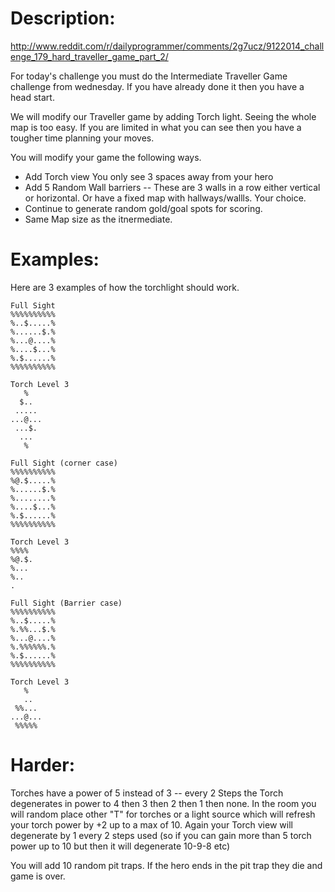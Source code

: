 # Description:

http://www.reddit.com/r/dailyprogrammer/comments/2g7ucz/9122014_challenge_179_hard_traveller_game_part_2/

For today's challenge you must do the Intermediate Traveller Game challenge from wednesday. If you have already done it then you have a head start.

We will modify our Traveller game by adding Torch light. Seeing the whole map is too easy. If you are limited in what you can see then you have a tougher time planning your moves.

You will modify your game the following ways.

+ Add Torch view You only see 3 spaces away from your hero
+ Add 5 Random Wall barriers -- These are 3 walls in a row either vertical or horizontal. Or have a fixed map with hallways/wallls. Your choice.
+ Continue to generate random gold/goal spots for scoring.
+ Same Map size as the itnermediate.

# Examples:

Here are 3 examples of how the torchlight should work.

    Full Sight
    %%%%%%%%%%
    %..$.....%
    %......$.%
    %...@....%
    %....$...%
    %.$......%
    %%%%%%%%%%

    Torch Level 3
       %
      $..
     .....
    ...@...
     ...$.
      ...
       %     

    Full Sight (corner case)
    %%%%%%%%%%
    %@.$.....%
    %......$.%
    %........%
    %....$...%
    %.$......%
    %%%%%%%%%%

    Torch Level 3
    %%%%
    %@.$.
    %...
    %..
    .

    Full Sight (Barrier case)
    %%%%%%%%%%
    %..$.....%
    %.%%...$.%
    %...@....%
    %.%%%%%%.%
    %.$......%
    %%%%%%%%%%

    Torch Level 3
       %
       ..
     %%...
    ...@...
     %%%%%

# Harder:

Torches have a power of 5 instead of 3 -- every 2 Steps the Torch degenerates in power to 4 then 3 then 2 then 1 then none. In the room you will random place other "T" for torches or a light source which will refresh your torch power by +2 up to a max of 10. Again your Torch view will degenerate by 1 every 2 steps used (so if you can gain more than 5 torch power up to 10 but then it will degenerate 10-9-8 etc)

You will add 10 random pit traps. If the hero ends in the pit trap they die and game is over.
